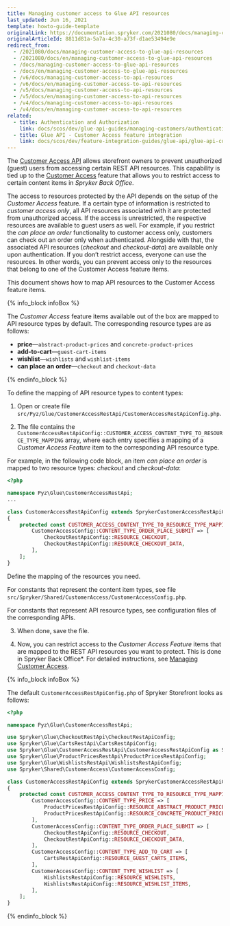 ```yaml
---
title: Managing customer access to Glue API resources
last_updated: Jun 16, 2021
template: howto-guide-template
originalLink: https://documentation.spryker.com/2021080/docs/managing-customer-access-to-glue-api-resources
originalArticleId: 8811d81a-5a7a-4c30-a73f-d1ae53494e9e
redirect_from:
  - /2021080/docs/managing-customer-access-to-glue-api-resources
  - /2021080/docs/en/managing-customer-access-to-glue-api-resources
  - /docs/managing-customer-access-to-glue-api-resources
  - /docs/en/managing-customer-access-to-glue-api-resources
  - /v6/docs/managing-customer-access-to-api-resources
  - /v6/docs/en/managing-customer-access-to-api-resources
  - /v5/docs/managing-customer-access-to-api-resources
  - /v5/docs/en/managing-customer-access-to-api-resources
  - /v4/docs/managing-customer-access-to-api-resources
  - /v4/docs/en/managing-customer-access-to-api-resources
related:
  - title: Authentication and Authorization
    link: docs/scos/dev/glue-api-guides/managing-customers/authenticating-as-a-customer.html
  - title: Glue API - Customer Access feature integration
    link: docs/scos/dev/feature-integration-guides/glue-api/glue-api-customer-access-feature-integration.html
---
```


The [Customer Access API](/docs/scos/dev/glue-api-guides/retrieving-protected-resources.html) allows storefront owners to prevent unauthorized (guest) users from accessing certain REST API resources. This capability is tied up to the [Customer Access](/docs/scos/user/back-office-user-guides/customer/customer-customer-access-customer-groups/managing-customer-access.html) feature that allows you to restrict access to certain content items in *Spryker Back Office*.

The access to resources protected by the API depends on the setup of the *Customer Access* feature. If a certain type of information is restricted to *customer access only*, all API resources associated with it are protected from unauthorized access. If the access is unrestricted, the respective resources are available to guest users as well. For example, if you restrict the *can place an order* functionality to customer access only, customers can check out an order only when authenticated. Alongside with that, the associated API resources (*checkout* and *checkout-data*) are available only upon authentication. If you don’t restrict access, everyone can use the resources. In other words, you can prevent access only to the resources that belong to one of the Customer Access feature items.

This document shows how to map API resources to the Customer Access feature items.

{% info_block infoBox %}

The *Customer Access* feature items available out of the box are mapped to API resource types by default. The corresponding resource types are as follows:

* **price**—`abstract-product-prices` and `concrete-product-prices`
* **add-to-cart**—`guest-cart-items`
* **wishlist**—`wishlists` and `wishlist-items`
* **can place an order**—`checkout` and `checkout-data`

{% endinfo_block %}

To define the mapping of API resource types to content types:

1. Open or create file `src/Pyz/Glue/CustomerAccessRestApi/CustomerAccessRestApiConfig.php`.

2. The file contains the `CustomerAccessRestApiConfig::CUSTOMER_ACCESS_CONTENT_TYPE_TO_RESOURCE_TYPE_MAPPING` array, where each entry specifies a mapping of a *Customer Access Feature* item to the corresponding API resource type.

For example, in the following code block, an item *can place an order* is mapped to two resource types: *checkout* and *checkout-data*:

```php
<?php

namespace Pyz\Glue\CustomerAccessRestApi;
...

class CustomerAccessRestApiConfig extends SprykerCustomerAccessRestApiConfig
{
    protected const CUSTOMER_ACCESS_CONTENT_TYPE_TO_RESOURCE_TYPE_MAPPING = [
        CustomerAccessConfig::CONTENT_TYPE_ORDER_PLACE_SUBMIT => [
            CheckoutRestApiConfig::RESOURCE_CHECKOUT,
            CheckoutRestApiConfig::RESOURCE_CHECKOUT_DATA,
        ],
    ];
}
```

Define the mapping of the resources you need.

For constants that represent the content item types, see file `src/Spryker/Shared/CustomerAccess/CustomerAccessConfig.php`.

For constants that represent API resource types, see configuration files of the corresponding APIs.

3. When done, save the file.

4. Now, you can restrict access to the *Customer Access Feature* items that are mapped to the REST API resources you want to protect. This is done in Spryker Back Office*. For detailed instructions, see [Managing Customer Access](/docs/scos/user/back-office-user-guides/customer/customer-customer-access-customer-groups/managing-customer-access.html).

{% info_block infoBox %}

The default `CustomerAccessRestApiConfig.php` of Spryker Storefront looks as follows:

```php
<?php

namespace Pyz\Glue\CustomerAccessRestApi;

use Spryker\Glue\CheckoutRestApi\CheckoutRestApiConfig;
use Spryker\Glue\CartsRestApi\CartsRestApiConfig;
use Spryker\Glue\CustomerAccessRestApi\CustomerAccessRestApiConfig as SprykerCustomerAccessRestApiConfig;
use Spryker\Glue\ProductPricesRestApi\ProductPricesRestApiConfig;
use Spryker\Glue\WishlistsRestApi\WishlistsRestApiConfig;
use Spryker\Shared\CustomerAccess\CustomerAccessConfig;

class CustomerAccessRestApiConfig extends SprykerCustomerAccessRestApiConfig
{
    protected const CUSTOMER_ACCESS_CONTENT_TYPE_TO_RESOURCE_TYPE_MAPPING = [
        CustomerAccessConfig::CONTENT_TYPE_PRICE => [
            ProductPricesRestApiConfig::RESOURCE_ABSTRACT_PRODUCT_PRICES,
            ProductPricesRestApiConfig::RESOURCE_CONCRETE_PRODUCT_PRICES,
        ],
        CustomerAccessConfig::CONTENT_TYPE_ORDER_PLACE_SUBMIT => [
            CheckoutRestApiConfig::RESOURCE_CHECKOUT,
            CheckoutRestApiConfig::RESOURCE_CHECKOUT_DATA,
        ],
        CustomerAccessConfig::CONTENT_TYPE_ADD_TO_CART => [
            CartsRestApiConfig::RESOURCE_GUEST_CARTS_ITEMS,
        ],
        CustomerAccessConfig::CONTENT_TYPE_WISHLIST => [
            WishlistsRestApiConfig::RESOURCE_WISHLISTS,
            WishlistsRestApiConfig::RESOURCE_WISHLIST_ITEMS,
        ],
    ];
}
```

{% endinfo_block %}
